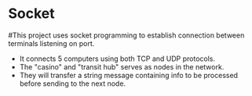 Socket
======
#This project uses socket programming to establish connection between terminals listening on port.

- It connects 5 computers using both TCP and UDP protocols. 
- The "casino" and "transit hub" serves as nodes in the network. 
- They will transfer a string message containing info to be processed before sending to the next node.
